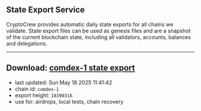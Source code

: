 ## State Export Service
CryptoCrew provides automatic daily state exports for all chains we validate. State export files can be used as genesis files and are a snapshot of the current blockchain state, including all validators, accounts, balances and delegations.

---
**Download: [comdex-1 state export](https://dl-eu2.ccvalidators.com/SERVICE/comdex/comdex-1_export_18390316.json)**
---

- last updated: Sun May 18 2025 11:41:42
- chain id: `comdex-1`
- export height: `18390316`
- use for: airdrops, local tests, chain recovery
